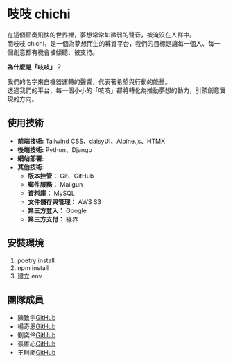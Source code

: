 # 吱吱 chichi

在這個節奏飛快的世界裡，夢想常常如微弱的聲音，被淹沒在人群中。\
而吱吱 chichi，是一個為夢想而生的募資平台，我們的目標是讓每一個人、每一個創意都有機會被傾聽、被支持。

**為什麼是「吱吱」？**

我們的名字來自機器運轉的聲響，代表著希望與行動的能量。\
透過我們的平台，每一個小小的「吱吱」都將轉化為推動夢想的動力，引領創意實現的方向。

## 使用技術

- **前端技術:** Tailwind CSS、daisyUI、Alpine.js、HTMX
- **後端技術:** Python、Django
- **網站部署:**
- **其他技術:**
  - **版本控管：** Git、GitHub
  - **郵件服務：** Mailgun
  - **資料庫：** MySQL
  - **文件儲存與管理：** AWS S3
  - **第三方登入：** Google
  - **第三方支付：** 綠界

## 安裝環境

1. poetry install
2. npm install
3. 建立.env

## 團隊成員

- 陳致宇[GitHub](https://github.com/minirov1208)
- 楊奇恩[GitHub](https://github.com/IanYang1106)
- 劉奕伶[GitHub](https://github.com/lioouzzz)
- 張維心[GitHub](https://github.com/viviennehsin)
- 王則勛[GitHub](https://github.com/JW-921)
